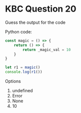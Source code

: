 # KBC Question 20

Guess the output for the code

Python code:

```js
const magic = () => {
    return () => {
        return _magic_val = 10
    }
}

let r1 = magic()
console.log(r1())
```

Options

1. undefined
2. Error
3. None
4. 10
